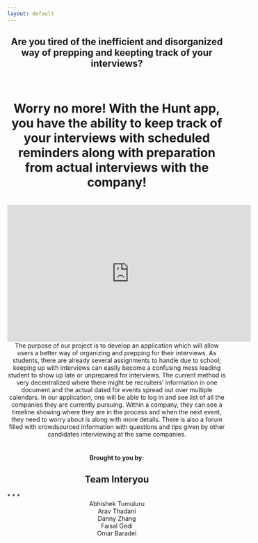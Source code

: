 ```yaml
---
layout: default
---
```

<center> <h2> Are you tired of the inefficient and disorganized way of prepping and keepting track of your interviews? </h2> </center>
<br/>
<center> <h1> Worry no more! With the Hunt app, you have the ability to keep track of your interviews with scheduled reminders along with preparation from actual interviews with the company! </h1> </center>
<br/>


<iframe width="560" height="315" src="https://www.youtube.com/embed/4FnveHiDEYk" frameborder="0" allow="accelerometer; autoplay; encrypted-media; gyroscope; picture-in-picture" allowfullscreen></iframe>
<br/>

<center>The purpose of our project is to develop an application which will allow users a better way of organizing and prepping for their interviews. As students, there are already several assignments to handle due to school; keeping up with interviews can easily become a confusing mess leading student to show up late or unprepared for interviews. The current method is very decentralized where there might be recruiters’ information in one document and the actual dated for events spread out over multiple calendars. In our application, one will be able to log in and see list of all the companies they are currently pursuing. Within a company, they can see a timeline showing where they are in the process and when the next event, they need to worry about is along with more details. There is also a forum filled with crowdsourced information with questions and tips given by other candidates interviewing at the same companies.</center>
<br/>
<center> <h4> Brought to you by: </h4> </center>
<center> <h2> Team Interyou </h2> </center>
* * *
<center> Abhishek Tumuluru </center>
<center> Arav Thadani </center>
<center> Danny Zhang </center>
<center> Faisal Gedi </center>
<center> Omar Baradei </center>



